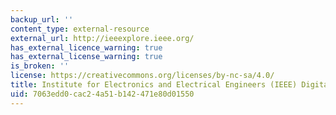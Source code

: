 ```yaml
---
backup_url: ''
content_type: external-resource
external_url: http://ieeexplore.ieee.org/
has_external_licence_warning: true
has_external_license_warning: true
is_broken: ''
license: https://creativecommons.org/licenses/by-nc-sa/4.0/
title: Institute for Electronics and Electrical Engineers (IEEE) Digital Library
uid: 7063edd0-cac2-4a51-b142-471e80d01550
---
```

